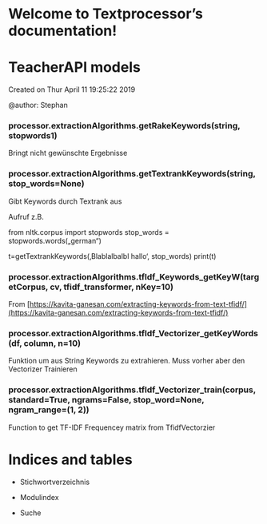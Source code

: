 
# Welcome to Textprocessor’s documentation!

# TeacherAPI models

Created on Thur April 11 19:25:22 2019

@author: Stephan


### processor.extractionAlgorithms.getRakeKeywords(string, stopwords1)
Bringt nicht gewünschte Ergebnisse


### processor.extractionAlgorithms.getTextrankKeywords(string, stop_words=None)
Gibt Keywords durch Textrank aus

Aufruf z.B.

from nltk.corpus import stopwords
stop_words = stopwords.words(„german“)

t=getTextrankKeywords(‚Blablalbalbl hallo‘, stop_words)
print(t)


### processor.extractionAlgorithms.tfIdf_Keywords_getKeyW(targetCorpus, cv, tfidf_transformer, nKey=10)
From [https://kavita-ganesan.com/extracting-keywords-from-text-tfidf/](https://kavita-ganesan.com/extracting-keywords-from-text-tfidf/)


### processor.extractionAlgorithms.tfIdf_Vectorizer_getKeyWords(df, column, n=10)
Funktion um aus String Keywords zu extrahieren. Muss vorher aber den Vectorizer Trainieren


### processor.extractionAlgorithms.tfIdf_Vectorizer_train(corpus, standard=True, ngrams=False, stop_word=None, ngram_range=(1, 2))
Function to get TF-IDF Frequencey matrix from TfidfVectorzier

# Indices and tables


* Stichwortverzeichnis


* Modulindex


* Suche
